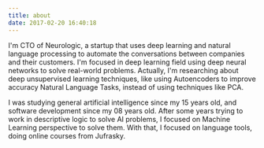 ```yaml
---
title: about
date: 2017-02-20 16:40:18
---
```


I'm CTO of Neurologic, a startup that uses deep learning and natural language processing to automate the conversations between companies and their customers. I'm focused in deep learning field using deep neural networks to solve real-world problems. Actually, I'm researching about deep unsupervised learning techniques, like using Autoencoders to improve accuracy Natural Language Tasks, instead of using techniques like PCA.

I was studying general artificial intelligence since my 15 years old, and software development since my 08 years old. After some years trying to work in descriptive logic to solve AI problems, I focused on Machine Learning perspective to solve them. With that, I focused on language tools, doing online courses from Jufrasky.